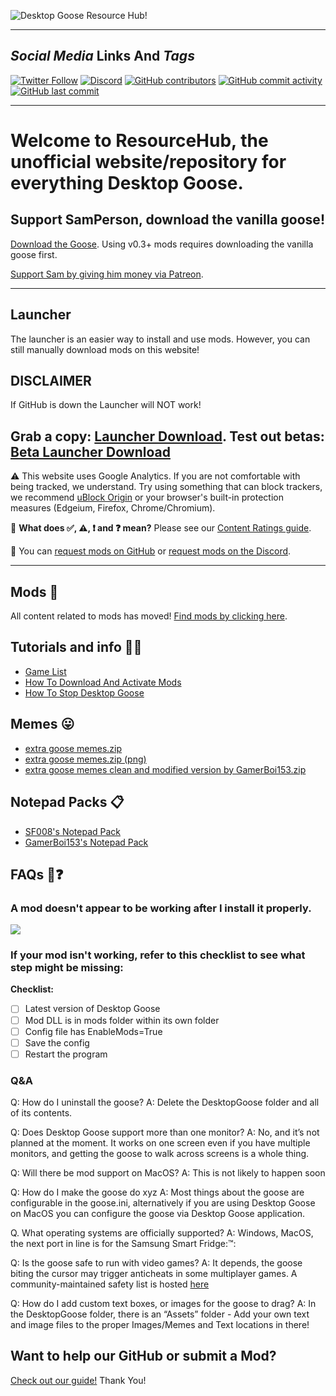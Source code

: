 ![Desktop Goose Resource Hub!](https://owo.sh/8kxSLJD.png)

---
## *Social Media* Links And *Tags*
[![Twitter Follow](https://img.shields.io/twitter/follow/dg_resource?label=Follow%20us%21&style=social)](https://twitter.com/intent/follow/?screen_name=dg_resource) [![Discord](https://img.shields.io/discord/642496438869295171?logo=discord&style=social)](https://discord.gg/aZPs574) [![GitHub contributors](https://img.shields.io/github/contributors/DesktopGooseUnofficial/ResourceHub?label=Contributors&logo=github&style=social)](https://github.com/DesktopGooseUnofficial/ResourceHub/graphs/contributors) [![GitHub commit activity](https://img.shields.io/github/commit-activity/w/DesktopGooseUnofficial/ResourceHub?label=website%20changes&logo=github&style=social)](https://github.com/DesktopGooseUnofficial/ResourceHub/commits/master) [![GitHub last commit](https://img.shields.io/github/last-commit/DesktopGooseUnofficial/ResourceHub?label=Last%20website%20change&logo=github&style=social)](https://github.com/DesktopGooseUnofficial/ResourceHub/commits/master)

---

# Welcome to ResourceHub, the unofficial website/repository for everything Desktop Goose.

## Support SamPerson, download the vanilla goose!

[Download the Goose](https://samperson.itch.io/desktop-goose). Using v0.3+ mods requires downloading the vanilla goose first.

[Support Sam by giving him money via Patreon](https://patreon.com/sammakesvr).

---

## Launcher

The launcher is an easier way to install and use mods. However, you can still manually download mods on this website!

## DISCLAIMER
If GitHub is down the Launcher will NOT work!

Grab a copy: [Launcher Download](https://github.com/DesktopGooseUnofficial/launcher/releases/latest).
Test out betas: [Beta Launcher Download](https://github.com/DesktopGooseUnofficial/launcher/releases/tag/v2.0-beta1/latest)
---

⚠️ This website uses Google Analytics. If you are not comfortable with being tracked, we understand. Try using something that can block trackers, we recommend [uBlock Origin](https://github.com/gorhill/ublock#installation) or your browser's built-in protection measures (Edgeium, Firefox, Chrome/Chromium).

🤔 **What does ✅, ⚠️, ❗️ and ❓ mean?** Please see our [Content Ratings guide](info/ContentRatings.md).

🧩 You can [request mods on GitHub](https://github.com/DesktopGooseUnofficial/ResourceHub/issues/new/choose) or [request mods on the Discord](https://discord.gg/nkwzUTy).

---

## Mods 🧩

All content related to mods has moved! [Find mods by clicking here](mods/explore/mods.md).

## Tutorials and info 💁‍♂️

* [Game List](info/GameTestList.md)
* [How To Download And Activate Mods](https://youtu.be/EMsGJrRMLCs?t=33)
* [How To Stop Desktop Goose](https://github.com/DesktopGooseUnoffical/ResourceHub/blob/master/tutorials/StopDesktopGoose.md)

## Memes 😛

* [extra goose memes.zip](https://drive.google.com/open?id=1S2yiLiCbFEkdQM-qZnr1C6QKIfHMxo0E)
* [extra goose memes.zip (png)](https://drive.google.com/open?id=1QxU0p0pKbcg0KcML-9x-DqYQHUCzwSEn)
* [extra goose memes clean and modified version by GamerBoi153.zip](https://drive.google.com/open?id=1jL6vwNph1kP05Ncz_XVOyjncNR3uPDzg)

## Notepad Packs 📋

* [SF008's Notepad Pack](notepads/superflower008.md)
* [GamerBoi153's Notepad Pack](notepads/GamerBoi153sNotepad.md)

## FAQs 🤔❓

### A mod doesn't appear to be working after I install it properly.

![](https://i.imgur.com/pa5u8XB.gif)

### If your mod isn't working, refer to this checklist to see what step might be missing:

**Checklist:**

- [ ] Latest version of Desktop Goose
- [ ] Mod DLL is in mods folder within its own folder
- [ ] Config file has EnableMods=True
- [ ] Save the config
- [ ] Restart the program

### Q&A

Q: How do I uninstall the goose?
A: Delete the DesktopGoose folder and all of its contents.

Q: Does Desktop Goose support more than one monitor?
A: No, and it’s not planned at the moment. It works on one screen even if you have multiple monitors, and getting the goose to walk across screens is a whole thing.

Q: Will there be mod support on MacOS?
A: This is not likely to happen soon

Q: How do I make the goose do xyz
A: Most things about the goose are configurable in the goose.ini, alternatively if you are using Desktop Goose on MacOS you can configure the goose via Desktop Goose application. 

Q. What operating systems are officially supported?
A: Windows, MacOS, the next port in line is for the Samsung Smart Fridge:™️:

Q: Is the goose safe to run with video games?
A: It depends, the goose biting the cursor may trigger anticheats in some multiplayer games. A community-maintained safety list is hosted [here](https://desktopgooseunofficial.github.io/ResourceHub/info/GameTestList.html)

Q: How do I add custom text boxes, or images for the goose to drag?
A: In the DesktopGoose folder, there is an “Assets” folder - Add your own text and image files to the proper Images/Memes and Text locations in there!

## Want to help our GitHub or submit a Mod?

[Check out our guide!](https://github.com/DesktopGooseUnofficial/ResourceHub/blob/master/CONTRIBUTING.md)
Thank You!
